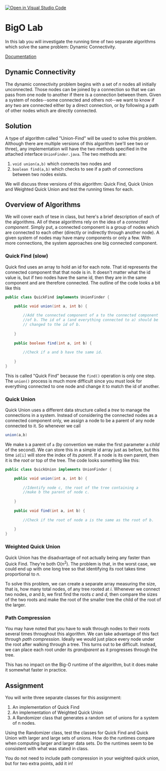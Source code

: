 [![Open in Visual Studio Code](https://classroom.github.com/assets/open-in-vscode-f059dc9a6f8d3a56e377f745f24479a46679e63a5d9fe6f495e02850cd0d8118.svg)](https://classroom.github.com/online_ide?assignment_repo_id=5606473&assignment_repo_type=AssignmentRepo)
# BigO Lab

In this lab you will investigate the running time of two separate algorithms
which solve the same problem: Dynamic Connectivity.

[Documentation](https://friendsbaltcs.github.io/docs/ACS/BigOLab/UnionFinder.html)

## Dynamic Connectivity

The dynamic connectivity problem begins with a set of _n_ nodes all initially
unconnected. Those nodes can be joined by a connection so that we can pass from
one node to another if there is a connection between them. Given a system of
nodes--some connected and others not--we want to know if any two are connected
either by a direct connection, or by following a path of other nodes which are
directly connected.

## Solution

A type of algorithm called "Union-Find" will be used to solve this problem.
Although there are multiple versions of this algorithm (we'll see two or
three), any implementation will have the two methods specified in the attached
interface `UnionFinder.java`. The two methods are:

1. `void union(a,b)` which connects two nodes and
2. `boolean find(a,b)` which checks to see if a path of connections between two
nodes exists.

We will discuss three versions of this algorithm: Quick Find, Quick Union and
Weighted Quick Union and test the running times for each.

## Overview of Algorithms
We will cover each of tese in class, but here's a brief description of each of
the algorithms. All of these algorithms rely on the idea of a _connected_
_component_. Simply put, a connected component is a group of nodes which are
connected to each other (directly or indirectly through another node). A given
system of nodes may have many components or only a few. With more connections,
the system approaches one big connected component.

### Quick Find (slow)
Quick find uses an array to hold an id for each note. That id represents the
connected component that that node is in. It doesn't matter what the id value
is, but if two nodes have the same id, then they are in the same component and
are therefore connected. The outline of the code looks a bit like this
```java
public class QuickFind implements UnionFinder {

    public void union(int a, int b) {
    
        //Add the connected component of a to the connected component
        //of b. The id of a (and everything connected to a) should be
        // changed to the id of b.
    
    }
    
    public boolean find(int a, int b) {
        
        //Check if a and b have the same id.
    
    }
} 
```

This is called "Quick Find" because the `find()` operation is only one step. The
`union()` process is much more difficult since you must look for everything
connected to one node and change it to match the id of another.

### Quick Union

Quick Union uses a different data structure called a _tree_ to manage the
connections in a system. Instead of considering the connected nodes as a
connected component only, we assign a node to be a parent of any node connected
to it. So whenever we call

```java
union(a,b)
```
We make `b` a parent of `a` (by convention we make the first parameter a
_child_ of the second). We can store this in a simple id array just as before,
but this time `id[i]` will store the index of its _parent_. If a node is its
own parent, then it is the _root_ or top of the tree. The code looks something 
like this:

```java
public class QuickUnion implements UnionFinder {

    public void union(int a, int b) {
        
        //Identify node c, the root of the tree containing a
        //make b the parent of node c.
    
    }
    
    public void find(int a, int b) {
        
        //Check if the root of node a is the same as the root of b.
    
    }
}
```

### Weighted Quick Union

Quick Union has the disadvantage of not actually being any faster than Quick
Find. They're both O(n<sup>2</sup>). The problem is that, in the worst case,
we could end up with one long tree so that identifying its root takes time
proportional to _n_.

To solve this problem, we can create a separate array measuring the size, that
is, how many total nodes, of any tree rooted at _i_. Whenever we connect two
nodes, _a_ and _b_, we first find the roots _c_ and _d_, then compare the sizes
of the two roots and make the root of the smaller tree the child of the root of
the larger.

### Path Compression

You may have noted that you have to walk through nodes to their roots several
times throughout this algorithm. We can take advantage of this fact through
_path compression_. Ideally we would just place every node under the root after
walking through a tree. This turns out to be difficult. Instead, we can place
each root under its _grandparent_ as it progresses through the tree.

This has no impact on the Big-O runtime of the algorithm, but it does make it
somewhat faster in practice.

## Assignment

You will write three separate classes for this assignment:

1. An implementation of Quick Find
2. An implementation of Weighted Quick Union
3. A Randomizer class that generates a random set of unions for a system of
n nodes.

Using the Randomizer class, test the classes for Quick Find and Quick Union
with larger and large sets of unions. How do the runtimes compare when
computing larger and larger data sets. Do the runtimes seem to be consistent
with what was stated in class.

You do not need to include path compression in your weighted quick union, but
for two extra points, add it in!